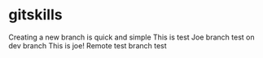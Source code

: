 # gitskills
Creating a new branch is quick and simple
This is test
Joe branch test on dev branch
This is joe!
Remote test
branch test
